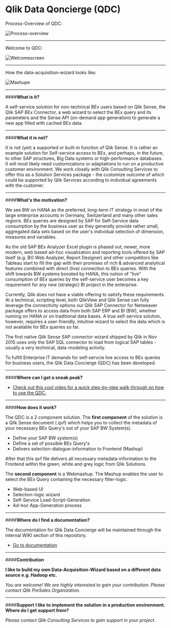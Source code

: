 # Qlik Data Qoncierge (QDC)

Process-Overview of QDC:

![Process-overview](https://raw.githubusercontent.com/QlikPreSalesDACH/Qlik-Data-Qoncierge/master/IMAGES/PROCESS.JPG)


----------
Welcome to QDC:

![Welcomescreen](https://raw.githubusercontent.com/QlikPreSalesDACH/Qlik-Data-Qoncierge/master/IMAGES/INTRO.JPG)


----------
How the data-acquisition-wizard looks like:

![Mashupe](https://raw.githubusercontent.com/QlikPreSalesDACH/Qlik-Data-Qoncierge/master/IMAGES/MASHUP.JPG)


----------


####**What is it?**

A self-service solution for non-technical BEx users based on Qlik Sense, the Qlik SAP BEx Connector, a web wizard to select the BEx query and its parameters and the Sense API (on-demand app generation) to generate a new app filled with cached BEx data.


----------


####**What it is not?**

It is not (yet) a supported or built-in function of Qlik Sense. It is rather an example solution for Self-service access to BEx, and perhaps, in the future, to other SAP structures, Big Data systems or high-performance databases. It will most likely need customizations or adaptations to run on a productive customer environment. We work closely with Qlik Consulting Services to offer this as a Solution Services package - the customize outcome of which could be supported by Qlik Services according to individual agreements with the customer.


----------


####**What's the motivation?**

We see BW on HANA as the preferred, long-term IT strategy in most of the large enterprise accounts in Germany, Switzerland and many other sales regions. BEx queries are designed by SAP for Self-Service data consumption by the business user as they generally provide rather small, aggregated data sets based on the user's individual selection of dimension, measures and variables. 

As the old SAP BEx Analyzer Excel plugin is phased out, newer, more modern, web based ad-hoc visualization and reporting tools offered by SAP itself (e.g. BO Web Analyzer, Report Designer) and other competitors like Tableau start to fill the gap with their promises of rich & advanced analytical features combined with direct (live) connection to BEx queries. With the shift towards BW systems boosted by HANA, this notion of "live" consumption of BEx queries by the self-service user becomes a key requirement for any new (strategic) BI project in the enterprise.

Currently, Qlik does not have a viable offering to satisfy these requirements. At a technical, scripting level, both QlikView and Qlik Sense can fully leverage the connectivity options our Qlik SAP Connector for Netweaver package offers to access data from both SAP ERP and BI (BW), whether running on HANA or on traditional data bases. A true self-service solution, however, requires a user-friendly, intuitive wizard to select the data which is not available for BEx queries so far.

The first native Qlik Sense SAP connector wizard shipped by Qlik in Nov 2015 uses only the SAP SQL connector to load from logical SAP tables - usually a very technical, data-modeling activity.


To fulfill Enterprise IT demands for self-servcie live access to BEx queries for business users, the Qlik Data Concierge (QDC) has been developed.


----------


####**Where can I get a sneak peak?**

 - [Check out this cool video for a quick step-by-step walk-through on how to use the QDC.]()

----------


####**How does it work?**

The QDC is a 2 component solution. The **first component** of the solution is a Qlik Sense document (.qvf) which helps you to collect the metadata of your necessary BEx Query's out of your SAP BW System(s).

 - Define your SAP BW system(s)
 - Define a set of possible BEx Query's
 - Delivers selection-dialogue-information to Frontend (Mashup)

After that this qvf file delivers all necessary metadata-information to the Frontend within the green, white and grey logic from Qlik Solutions.

The **second component** is a Webmashup. The Mashup enables the user to select the BEx Query containing the necessary filter-logic.

 - Web-based UI 
 - Selection-logic wizard
 - Self-Service Load-Script-Generation
 - Ad-hoc App-Generation process

----------


####**Where do I find a documentation?**

The documentation for Qlik Data Concierge will be maintained through the internal WIKI section of this repository.

- [Go to documentation](https://github.com/QlikPreSalesDACH/Qlik-Data-Qoncierge/wiki)


----------



####**Contribution**

 **I like to build my own Data-Acquisition-Wizard based on a different data source e.g. Hadoop etc.**
 
*You are welcome! We are highly interested to gain your contribution. Please contact Qlik PreSales Organization.*
 


----------


####**Support**
 **I like to implement the solution in a production environment. Where do I get support from?**
 
 *Please contact Qlik Consulting Services to gain support in your project.*
